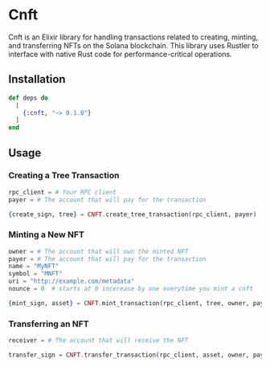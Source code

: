 # Cnft

Cnft is an Elixir library for handling transactions related to creating, minting, and transferring NFTs on the Solana blockchain. This library uses Rustler to interface with native Rust code for performance-critical operations.

## Installation

```elixir
def deps do
  [
    {:cnft, "~> 0.1.0"}
  ]
end
```

## Usage

### Creating a Tree Transaction

```elixir
rpc_client = # Your RPC client
payer = # The account that will pay for the transaction

{create_sign, tree} = CNFT.create_tree_transaction(rpc_client, payer) 
```

### Minting a New NFT

```elixir
owner = # The account that will own the minted NFT
payer = # The account that will pay for the transaction
name = "MyNFT"
symbol = "MNFT"
uri = "http://example.com/metadata"
nounce = 0  # starts at 0 incerease by one everytime you mint a cnft

{mint_sign, asset} = CNFT.mint_transaction(rpc_client, tree, owner, payer, name, symbol, uri, nounce)
```

### Transferring an NFT

```elixir
receiver = # The account that will receive the NFT

transfer_sign = CNFT.transfer_transaction(rpc_client, asset, owner, payer, receiver)
```
